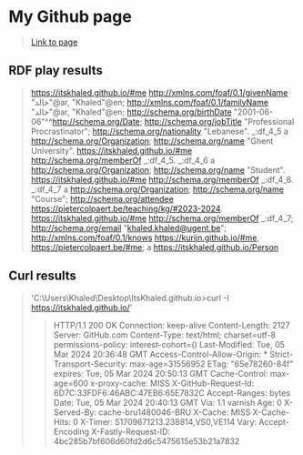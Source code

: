 # My Github page

> [Link to page](https://itskhaled.github.io/)

## RDF play results 

> <https://itskhaled.github.io/#me> <http://xmlns.com/foaf/0.1/givenName> "خالد"@ar, "Khaled"@en;
>     <http://xmlns.com/foaf/0.1/familyName> "خالد"@ar, "Khaled"@en;
>     <http://schema.org/birthDate> "2001-06-06"^^<http://schema.org/Date>;
>     <http://schema.org/jobTitle> "Professional Procrastinator";
>     <http://schema.org/nationality> "Lebanese".
> _:df_4_5 a <http://schema.org/Organization>;
>     <http://schema.org/name> "Ghent University".
> <https://itskhaled.github.io/#me> <http://schema.org/memberOf> _:df_4_5.
> _:df_4_6 a <http://schema.org/Organization>;
>     <http://schema.org/name> "Student".
> <https://itskhaled.github.io/#me> <http://schema.org/memberOf> _:df_4_6.
> _:df_4_7 a <http://schema.org/Organization>;
>     <http://schema.org/name> "Course";
>     <http://schema.org/attendee> <https://pietercolpaert.be/teaching/kg/#2023-2024>.
> <https://itskhaled.github.io/#me> <http://schema.org/memberOf> _:df_4_7;
>     <http://schema.org/email> "khaled.khaled@ugent.be";
>     <http://xmlns.com/foaf/0.1/knows> <https://kurijn.github.io/#me>, <https://pietercolpaert.be/#me>;
>     a <https://itskhaled.github.io/Person> 

## Curl results

> 'C:\Users\Khaled\Desktop\ItsKhaled.github.io>curl -I https://itskhaled.github.io/'
>> HTTP/1.1 200 OK
>> Connection: keep-alive
>> Content-Length: 2127
>> Server: GitHub.com
>> Content-Type: text/html; charset=utf-8
>> permissions-policy: interest-cohort=()
>> Last-Modified: Tue, 05 Mar 2024 20:36:48 GMT
>> Access-Control-Allow-Origin: *
>> Strict-Transport-Security: max-age=31556952
>> ETag: "65e78260-84f"
>> expires: Tue, 05 Mar 2024 20:50:13 GMT
>> Cache-Control: max-age=600
>> x-proxy-cache: MISS
>> X-GitHub-Request-Id: 6D7C:33FDF6:46ABC:47EB6:65E7832C
>> Accept-Ranges: bytes
>> Date: Tue, 05 Mar 2024 20:40:13 GMT
>> Via: 1.1 varnish
>> Age: 0
>> X-Served-By: cache-bru1480046-BRU
>> X-Cache: MISS
>> X-Cache-Hits: 0
>> X-Timer: S1709671213.238814,VS0,VE114
>> Vary: Accept-Encoding
>> X-Fastly-Request-ID: 4bc285b7bf606d60fd2d6c5475615e53b21a7832


